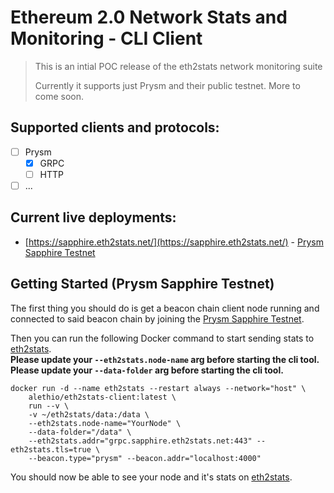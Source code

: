 # Ethereum 2.0 Network Stats and Monitoring - CLI Client

> This is an intial POC release of the eth2stats network monitoring suite
> 
> Currently it supports just Prysm and their public testnet.
> More to come soon.

## Supported clients and protocols:
- [ ] Prysm
  - [x] GRPC
  - [ ] HTTP
- [ ] ...
  
## Current live deployments:

- [https://sapphire.eth2stats.net/](https://sapphire.eth2stats.net/) - [Prysm Sapphire Testnet](https://prylabs.net/participate)

## Getting Started (Prysm Sapphire Testnet)

The first thing you should do is get a beacon chain client node running and connected to said beacon chain by joining the [Prysm Sapphire Testnet](https://prylabs.net/participate).

Then you can run the following Docker command to start sending stats to [eth2stats](https://sapphire.eth2stats.net).  
**Please update your `--eth2stats.node-name` arg before starting the cli tool.**
**Please update your `--data-folder` arg before starting the cli tool.**

```shell script
docker run -d --name eth2stats --restart always --network="host" \
    alethio/eth2stats-client:latest \
    run --v \
    -v ~/eth2stats/data:/data \
    --eth2stats.node-name="YourNode" \ 
    --data-folder="/data" \
    --eth2stats.addr="grpc.sapphire.eth2stats.net:443" --eth2stats.tls=true \
    --beacon.type="prysm" --beacon.addr="localhost:4000"
```

You should now be able to see your node and it's stats on [eth2stats](https://sapphire.eth2stats.net).

